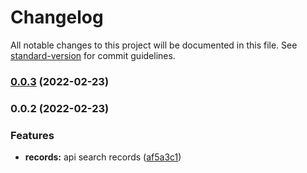 # Changelog

All notable changes to this project will be documented in this file. See [standard-version](https://github.com/conventional-changelog/standard-version) for commit guidelines.

### [0.0.3](https://github.com/alex93p/api-records-getir-be-assign/compare/v0.0.2...v0.0.3) (2022-02-23)

### 0.0.2 (2022-02-23)


### Features

* **records:** api search records ([af5a3c1](https://github.com/alex93p/api-records-getir-be-assign/commit/af5a3c1719e2e938a28fd65606ed3faa4271421d))
